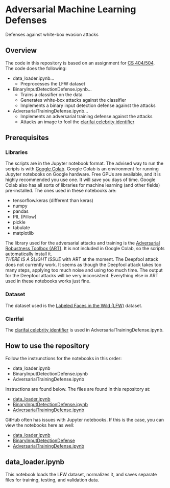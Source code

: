 # Adversarial Machine Learning Defenses
Defenses against white-box evasion attacks

## Overview

The code in this repository is based on an assignment for [CS 404/504](https://www.webpages.uidaho.edu/vakanski/CS_504.html).  
The code does the following:  
 - data_loader.ipynb...
   - Preprocesses the LFW dataset
 - BinaryInputDetectionDefense.ipynb...
   - Trains a classifier on the data
   - Generates white-box attacks against the classifier
   - Implements a binary input detection defense against the attacks
 - AdversarialTrainingDefense.ipynb...
   - Implements an adversarial training defense against the attacks
   - Attacks an image to fool the [clarifai celebrity identifier](https://www.clarifai.com/models/celebrity-face-recognition)

## Prerequisites
 
### Libraries 

The scripts are in the Jupyter notebook format. The advised way to run the scripts is with [Google Colab](https://colab.research.google.com/). Google Colab is an environment for running Jupyter notebooks on Google hardware. Free GPUs are available, and it is highly recommended you use one. It will save you days of time. Google Colab also has all sorts of libraries for machine learning (and other fields) pre-installed. The ones used in these notebooks are:  
 - tensorflow.keras (different than keras)
 - numpy
 - pandas
 - PIL (Pillow)
 - pickle
 - tabulate
 - matplotlib
 
The library used for the adversarial attacks and training is the [Adversarial Robustness Toolbox (ART)](https://adversarial-robustness-toolbox.readthedocs.io/en/latest/). It is not included in Google Colab, so the scripts automatically install it.  
*THERE IS A SLIGHT ISSUE* with ART at the moment. The Deepfool attack does not currently work. It seems as though the Deepfool attack takes too many steps, applying too much noise and using too much time. The output for the Deepfool attacks will be very inconsistent. Everything else in ART used in these notebooks works just fine.  

### Dataset

The dataset used is the [Labeled Faces in the Wild (LFW)](http://vis-www.cs.umass.edu/lfw/) dataset.  

### Clarifai

The [clarifai celebrity identifier](https://www.clarifai.com/models/celebrity-face-recognition) is used in AdversarialTrainingDefense.ipynb.  

## How to use the repository

Follow the instrunctions for the notebooks in this order:
 - data_loader.ipynb
 - BinaryInputDetectionDefense.ipynb
 - AdversarialTrainingDefense.ipynb
 
Instructions are found below. The files are found in this repository at:
 - [data_loader.ipynb](./data_loader.ipynb)
 - [BinaryInputDetectionDefense.ipynb](./BinaryInputDetectionDefense.ipynb)
 - [AdversarialTrainingDefense.ipynb](./AdversarialTrainingDefense.ipynb)
 
GitHub often has issues with Jupyter notebooks. If this is the case, you can view the notebooks here as well:
 - [data_loader.ipynb](https://nbviewer.org/github/lotkey/Adversarial-Machine-Learning-Defenses/blob/main/AdversarialTrainingDefense.ipynb)
 - [BinaryInputDetectionDefense](https://nbviewer.org/github/lotkey/Adversarial-Machine-Learning-Defenses/blob/main/BinaryInputDetectionDefense.ipynb)
 - [AdversarialTrainingDefense.ipynb](https://nbviewer.org/github/lotkey/Adversarial-Machine-Learning-Defenses/blob/main/AdversarialTrainingDefense.ipynb)

## data_loader.ipynb

This notebook loads the LFW dataset, normalizes it, and saves separate files for training, testing, and validation data.  
